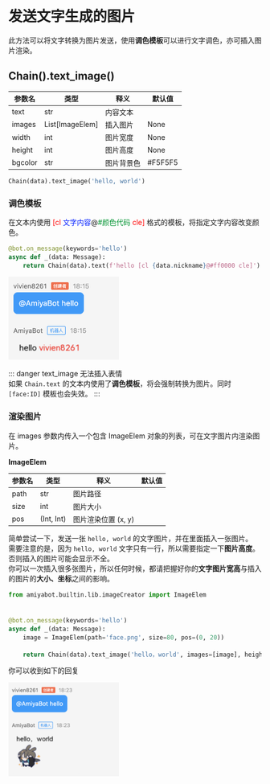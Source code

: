 # 发送文字生成的图片

此方法可以将文字转换为图片发送，使用**调色模板**可以进行文字调色，亦可插入图片渲染。

## Chain().text_image()

| 参数名     | 类型               | 释义    | 默认值     |
|---------|------------------|-------|---------|
| text    | str              | 内容文本  |         |
| images  | List\[ImageElem] | 插入图片  | None    |
| width   | int              | 图片宽度  | None    |
| height  | int              | 图片高度  | None    |
| bgcolor | str              | 图片背景色 | #F5F5F5 |

```python
Chain(data).text_image('hello, world')
```

### 调色模板

在文本内使用
<span style="color: red">\[cl </span>
<span style="color: #001eff">文字内容</span>@<span style="color: #009331">#颜色代码</span>
<span style="color: red"> cle]</span>
格式的模板，将指定文字内容改变颜色。

```python
@bot.on_message(keywords='hello')
async def _(data: Message):
    return Chain(data).text(f'hello [cl {data.nickname}@#ff0000 cle]')
```

<img style="width: 220px" src="../../../assets/examples/hello5.png" alt="image">

::: danger text_image 无法插入表情<br>
如果 `Chain.text` 的文本内使用了**调色模板**，将会强制转换为图片。同时 `[face:ID]` 模板也会失效。
:::

### 渲染图片

在 images 参数内传入一个包含 ImageElem 对象的列表，可在文字图片内渲染图片。<br>

**ImageElem**

| 参数名  | 类型         | 释义            | 默认值 |
|------|------------|---------------|-----|
| path | str        | 图片路径          |     |
| size | int        | 图片大小          |     |
| pos  | (Int, Int) | 图片渲染位置 (x, y) |     |

简单尝试一下，发送一张 `hello, world` 的文字图片，并在里面插入一张图片。<br>
需要注意的是，因为 `hello, world` 文字只有一行，所以需要指定一下**图片高度**。否则插入的图片可能会显示不全。<br>
你可以一次插入很多张图片，所以任何时候，都请把握好你的**文字图片宽高**与插入的图片的**大小、坐标**之间的影响。

```python
from amiyabot.builtin.lib.imageCreator import ImageElem


@bot.on_message(keywords='hello')
async def _(data: Message):
    image = ImageElem(path='face.png', size=80, pos=(0, 20))

    return Chain(data).text_image('hello，world', images=[image], height=100)
```

你可以收到如下的回复

<img style="width: 220px" src="../../../assets/examples/hello6.png" alt="image">
